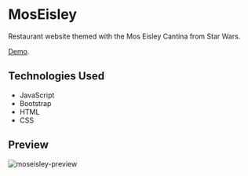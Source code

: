 # MosEisley

Restaurant website themed with the Mos Eisley Cantina from Star Wars.

[Demo](https://youtu.be/enmz45O7hQo).

## Technologies Used

-   JavaScript
-   Bootstrap
-   HTML
-   CSS

## Preview

![moseisley-preview](https://user-images.githubusercontent.com/28316960/216686556-cfb09212-d614-45c9-8c57-fef9286bda60.png")
